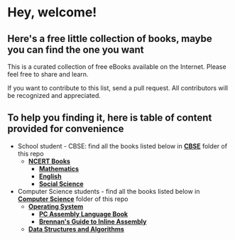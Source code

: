 # Hey, welcome!
## Here's a free little collection of books, maybe you can find the one you want

This is a curated collection of free eBooks available on the Internet. Please feel free to share and learn.

If you want to contribute to this list, send a pull request. All contributors will be recognized and appreciated.

## To help you finding it, here is table of content provided for convenience

* School student - CBSE: find all the books listed below in [**CBSE**](/CBSE) folder of this repo
    * [**NCERT Books**](/CBSE)
        * [**Mathematics**](/CBSE/NCERT/Mathematics)
        * [**English**](/CBSE/NCERT/English)
        * [**Social Science**](/CBSE/NCERT/Social-Science)
* Computer Science students - find all the books listed below in [**Computer Science**](/Computer-Science) folder of this repo
    * [**Operating System**](/Computer-Science/Operating-System)
        * [**PC Assembly Language Book**](/Computer-Science/Operating-System/Xv6)
        * [**Brennan's Guide to Inline Assembly**](/Computer-Science/Operating-System/Xv6)
    * [**Data Structures and Algorithms**](/Computer-Science/Data-Structures-and-Algorithms)
